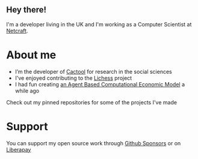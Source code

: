 ## Hey there!

I'm a developer living in the UK and I'm working as a Computer Scientist at [Netcraft](https://www.netcraft.com/).

# About me
* I’m the developer of [Cactool](https://github.com/cactool/cactool) for research in the social sciences
* I've enjoyed contributing to the [Lichess](https://github.com/lichess-org/lila) project
* I had fun creating [an Agent Based Computational Economic Model](https://github.com/dignissimus/ABM) a while ago

Check out my pinned repositories for some of the projects I've made

# Support
You can support my open source work through [Github Sponsors](https://github.com/sponsors/dignissimus) or on [Liberapay](https://liberapay.com/dignissimus)
